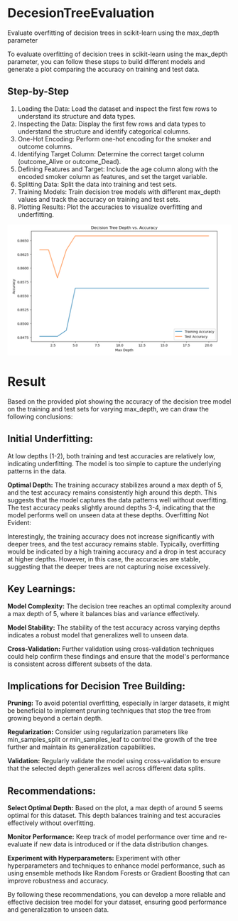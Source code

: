 # DecesionTreeEvaluation
Evaluate overfitting of decision trees in scikit-learn using the max_depth parameter

To evaluate overfitting of decision trees in scikit-learn using the max_depth parameter, you can follow these steps to build different models and generate a plot comparing the accuracy on training and test data. 

## Step-by-Step

1.  Loading the Data: Load the dataset and inspect the first few rows to understand its structure and data types.
2.  Inspecting the Data: Display the first few rows and data types to understand the structure and identify categorical columns.
3.  One-Hot Encoding: Perform one-hot encoding for the smoker and outcome columns.
4.  Identifying Target Column: Determine the correct target column (outcome_Alive or outcome_Dead).
5.  Defining Features and Target: Include the age column along with the encoded smoker column as features, and set the target variable.
6.  Splitting Data: Split the data into training and test sets.
7.  Training Models: Train decision tree models with different max_depth values and track the accuracy on training and test sets.
8.  Plotting Results: Plot the accuracies to visualize overfitting and underfitting.

<img src="images/1.png" alt="My Image" width="700"/>

# Result

Based on the provided plot showing the accuracy of the decision tree model on the training and test sets for varying max_depth, we can draw the following conclusions:

## Initial Underfitting:

At low depths (1-2), both training and test accuracies are relatively low, indicating underfitting. The model is too simple to capture the underlying patterns in the data.

**Optimal Depth:** The training accuracy stabilizes around a max depth of 5, and the test accuracy remains consistently high around this depth. This suggests that the model captures the data patterns well without overfitting.
The test accuracy peaks slightly around depths 3-4, indicating that the model performs well on unseen data at these depths.
Overfitting Not Evident:

Interestingly, the training accuracy does not increase significantly with deeper trees, and the test accuracy remains stable. Typically, overfitting would be indicated by a high training accuracy and a drop in test accuracy at higher depths. However, in this case, the accuracies are stable, suggesting that the deeper trees are not capturing noise excessively.

## Key Learnings:

**Model Complexity:** The decision tree reaches an optimal complexity around a max depth of 5, where it balances bias and variance effectively.

**Model Stability:** The stability of the test accuracy across varying depths indicates a robust model that generalizes well to unseen data.

**Cross-Validation:** Further validation using cross-validation techniques could help confirm these findings and ensure that the model's performance is consistent across different subsets of the data.

## Implications for Decision Tree Building:

**Pruning:** To avoid potential overfitting, especially in larger datasets, it might be beneficial to implement pruning techniques that stop the tree from growing beyond a certain depth.

**Regularization:** Consider using regularization parameters like min_samples_split or min_samples_leaf to control the growth of the tree further and maintain its generalization capabilities.

**Validation:** Regularly validate the model using cross-validation to ensure that the selected depth generalizes well across different data splits.

## Recommendations:

**Select Optimal Depth:** Based on the plot, a max depth of around 5 seems optimal for this dataset. This depth balances training and test accuracies effectively without overfitting.

**Monitor Performance:** Keep track of model performance over time and re-evaluate if new data is introduced or if the data distribution changes.

**Experiment with Hyperparameters:** Experiment with other hyperparameters and techniques to enhance model performance, such as using ensemble methods like Random Forests or Gradient Boosting that can improve robustness and accuracy.

By following these recommendations, you can develop a more reliable and effective decision tree model for your dataset, ensuring good performance and generalization to unseen data.
